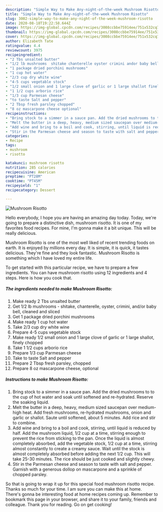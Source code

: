 ```yaml
---
description: "Simple Way to Make Any-night-of-the-week Mushroom Risotto"
title: "Simple Way to Make Any-night-of-the-week Mushroom Risotto"
slug: 3002-simple-way-to-make-any-night-of-the-week-mushroom-risotto
date: 2020-08-18T19:22:58.644Z
image: https://img-global.cpcdn.com/recipes/3008ccbbe75914ee/751x532cq70/mushroom-risotto-recipe-main-photo.jpg
thumbnail: https://img-global.cpcdn.com/recipes/3008ccbbe75914ee/751x532cq70/mushroom-risotto-recipe-main-photo.jpg
cover: https://img-global.cpcdn.com/recipes/3008ccbbe75914ee/751x532cq70/mushroom-risotto-recipe-main-photo.jpg
author: Elizabeth Tate
ratingvalue: 4.4
reviewcount: 3975
recipeingredient:
- "2 Tbs unsalted butter"
- "1/2 lb mushrooms  shitake chanterelle oyster crimini andor baby bell cleaned and sliced"
- "1 package dried porchini mushrooms"
- "1 cup hot water"
- "2/3 cup dry white wine"
- "4-5 cups vegetable stock"
- "1/2 small onion and 1 large clove of garlic or 1 large shallot finely chopped"
- "1 1/2 cups arborio rice"
- "1/3 cup Parmesan cheese"
- "to taste Salt and pepper"
- "2 Tbsp fresh parsley chopped"
- "8 oz mascarpone cheese optional"
recipeinstructions:
- "Bring stock to a simmer in a sauce pan. Add the dried mushrooms to to the cup of hot water and soak until softened and re-hydrated. Reserve the soaking liquid."
- "Melt the butter in a deep, heavy, medium sized saucepan over medium-high heat. Add fresh mushrooms, re-hydrated mushrooms, onion and garlic or shallot. Saute until softened, about 5 minutes. Add rice and stir to combine."
- "Add wine and bring to a boil and cook, stirring, until liquid is reduced by half. Add the mushroom liquid, 1/2 cup at a time, stirring enough to prevent the rice from sticking to the pan. Once the liquid is almost completely absorbed, add the vegetable stock, 1/2 cup at a time, stirring almost constantly to create a creamy sauce. Wait until the stock is almost completely absorbed before adding the next 1/2 cup. This will take 25-30 minutes. The rice should be just cooked and slightly chewy."
- "Stir in the Parmesan cheese and season to taste with salt and pepper. Garnish with a generous dollop on mascarpone and a sprinkle of chopped parsley."
categories:
- Recipe
tags:
- mushroom
- risotto

katakunci: mushroom risotto 
nutrition: 285 calories
recipecuisine: American
preptime: "PT28M"
cooktime: "PT45M"
recipeyield: "1"
recipecategory: Dessert

---
```



![Mushroom Risotto](https://img-global.cpcdn.com/recipes/3008ccbbe75914ee/751x532cq70/mushroom-risotto-recipe-main-photo.jpg)

Hello everybody, I hope you are having an amazing day today. Today, we're going to prepare a distinctive dish, mushroom risotto. It is one of my favorites food recipes. For mine, I'm gonna make it a bit unique. This will be really delicious.



Mushroom Risotto is one of the most well liked of recent trending foods on earth. It is enjoyed by millions every day. It is simple, it is quick, it tastes delicious. They're fine and they look fantastic. Mushroom Risotto is something which I have loved my entire life.


To get started with this particular recipe, we have to prepare a few ingredients. You can have mushroom risotto using 12 ingredients and 4 steps. Here is how you cook that.

<!--inarticleads1-->

##### The ingredients needed to make Mushroom Risotto:

1. Make ready 2 Tbs unsalted butter
1. Get 1/2 lb mushrooms - shitake, chanterelle, oyster, crimini, and/or baby bell, cleaned and sliced
1. Get 1 package dried porchini mushrooms
1. Make ready 1 cup hot water
1. Take 2/3 cup dry white wine
1. Prepare 4-5 cups vegetable stock
1. Make ready 1/2 small onion and 1 large clove of garlic or 1 large shallot, finely chopped
1. Take 1 1/2 cups arborio rice
1. Prepare 1/3 cup Parmesan cheese
1. Take to taste Salt and pepper
1. Prepare 2 Tbsp fresh parsley, chopped
1. Prepare 8 oz mascarpone cheese, optional




<!--inarticleads2-->

##### Instructions to make Mushroom Risotto:

1. Bring stock to a simmer in a sauce pan. Add the dried mushrooms to to the cup of hot water and soak until softened and re-hydrated. Reserve the soaking liquid.
1. Melt the butter in a deep, heavy, medium sized saucepan over medium-high heat. Add fresh mushrooms, re-hydrated mushrooms, onion and garlic or shallot. Saute until softened, about 5 minutes. Add rice and stir to combine.
1. Add wine and bring to a boil and cook, stirring, until liquid is reduced by half. Add the mushroom liquid, 1/2 cup at a time, stirring enough to prevent the rice from sticking to the pan. Once the liquid is almost completely absorbed, add the vegetable stock, 1/2 cup at a time, stirring almost constantly to create a creamy sauce. Wait until the stock is almost completely absorbed before adding the next 1/2 cup. This will take 25-30 minutes. The rice should be just cooked and slightly chewy.
1. Stir in the Parmesan cheese and season to taste with salt and pepper. Garnish with a generous dollop on mascarpone and a sprinkle of chopped parsley.




So that is going to wrap it up for this special food mushroom risotto recipe. Thanks so much for your time. I am sure you can make this at home. There's gonna be interesting food at home recipes coming up. Remember to bookmark this page in your browser, and share it to your family, friends and colleague. Thank you for reading. Go on get cooking!
